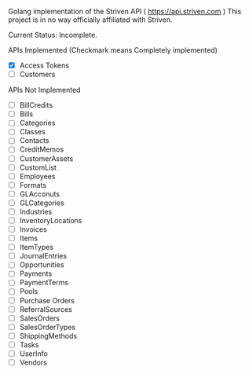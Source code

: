Golang implementation of the Striven API ( https://api.striven.com ) 
This project is in no way officially affiliated with Striven.


Current Status: Incomplete.

APIs Implemented (Checkmark means Completely implemented)

- [X] Access Tokens
- [ ] Customers

APIs Not Implemented

- [ ] BillCredits
- [ ] Bills
- [ ] Categories
- [ ] Classes
- [ ] Contacts
- [ ] CreditMemos
- [ ] CustomerAssets
- [ ] CustomList
- [ ] Employees
- [ ] Formats
- [ ] GLAcconuts
- [ ] GLCategories
- [ ] Industries
- [ ] InventoryLocations
- [ ] Invoices
- [ ] Items
- [ ] ItemTypes
- [ ] JournalEntries
- [ ] Opportunities
- [ ] Payments
- [ ] PaymentTerms
- [ ] Pools
- [ ] Purchase Orders
- [ ] ReferralSources
- [ ] SalesOrders
- [ ] SalesOrderTypes
- [ ] ShippingMethods
- [ ] Tasks
- [ ] UserInfo
- [ ] Vendors
